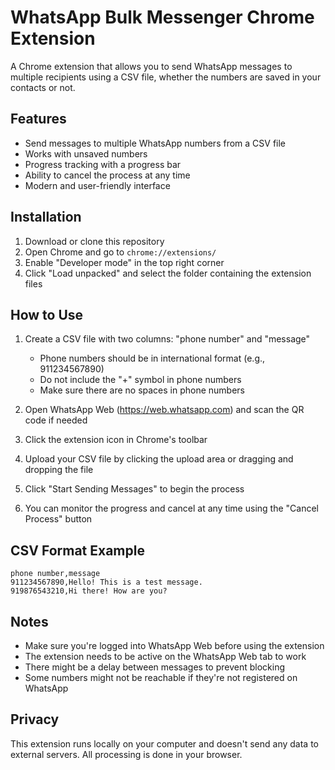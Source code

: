# WhatsApp Bulk Messenger Chrome Extension

A Chrome extension that allows you to send WhatsApp messages to multiple recipients using a CSV file, whether the numbers are saved in your contacts or not.

## Features

- Send messages to multiple WhatsApp numbers from a CSV file
- Works with unsaved numbers
- Progress tracking with a progress bar
- Ability to cancel the process at any time
- Modern and user-friendly interface

## Installation

1. Download or clone this repository
2. Open Chrome and go to `chrome://extensions/`
3. Enable "Developer mode" in the top right corner
4. Click "Load unpacked" and select the folder containing the extension files

## How to Use

1. Create a CSV file with two columns: "phone number" and "message"
   - Phone numbers should be in international format (e.g., 911234567890)
   - Do not include the "+" symbol in phone numbers
   - Make sure there are no spaces in phone numbers

2. Open WhatsApp Web (https://web.whatsapp.com) and scan the QR code if needed

3. Click the extension icon in Chrome's toolbar

4. Upload your CSV file by clicking the upload area or dragging and dropping the file

5. Click "Start Sending Messages" to begin the process

6. You can monitor the progress and cancel at any time using the "Cancel Process" button

## CSV Format Example

```csv
phone number,message
911234567890,Hello! This is a test message.
919876543210,Hi there! How are you?
```

## Notes

- Make sure you're logged into WhatsApp Web before using the extension
- The extension needs to be active on the WhatsApp Web tab to work
- There might be a delay between messages to prevent blocking
- Some numbers might not be reachable if they're not registered on WhatsApp

## Privacy

This extension runs locally on your computer and doesn't send any data to external servers. All processing is done in your browser. 
